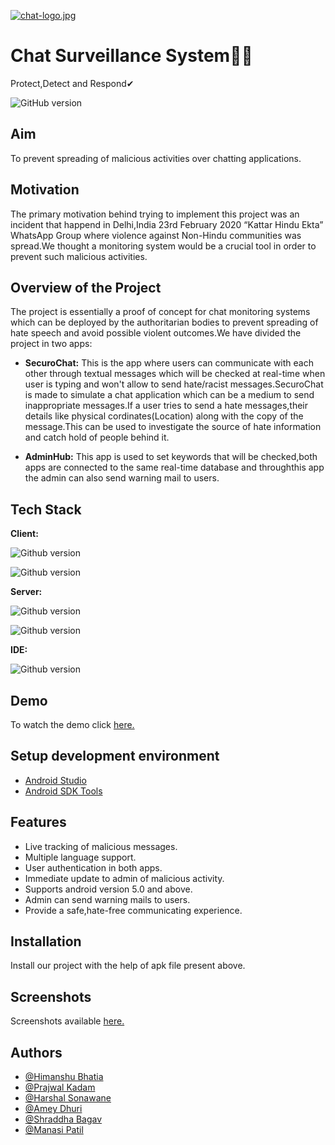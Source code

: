 
[![chat-logo.jpg](https://i.postimg.cc/tC6WCkMH/chat-logo.jpg)](https://postimg.cc/dLqL52FW)
# Chat Surveillance System👨‍💻

Protect,Detect and Respond✔

![GitHub version](https://img.shields.io/badge/Android-3DDC84?style=for-the-badge&logo=android&logoColor=white)


## Aim
To prevent spreading of malicious activities over chatting applications.
## Motivation
The primary motivation behind trying to implement this project was an incident that happend in Delhi,India 23rd February 2020
“Kattar Hindu Ekta” WhatsApp Group where violence against Non-Hindu communities was spread.We thought a monitoring system would be a crucial tool in order to prevent such malicious activities.

## Overview of the Project
The project is essentially a proof of concept for chat monitoring systems which can be deployed by the authoritarian bodies to prevent spreading of hate speech and avoid possible violent outcomes.We have divided the project in two apps:
- **SecuroChat:** This is the app where users can communicate with each other through textual messages which will be checked at real-time when user is typing and won't allow to send hate/racist messages.SecuroChat is made to simulate a chat application which can be a medium to send inappropriate messages.If a user tries to send a hate messages,their details like physical cordinates(Location) along with the copy of the message.This can be used to investigate the source of hate information and catch hold of people behind it.

- **AdminHub:** This app is used to set keywords that will be checked,both apps are connected to the same real-time database and throughthis app the admin can also send warning mail to users.








## Tech Stack

**Client:** 

![Github version](https://img.shields.io/badge/Java%20-11-yellow)

![Github version](https://img.shields.io/badge/XML-1.0-red)


**Server:** 

![Github version](https://img.shields.io/badge/Firebase-4.3.13-brightgreen)

![Github version](https://img.shields.io/badge/PHP-7.4-blue)

**IDE:**

![Github version](https://img.shields.io/badge/Android_Studio-3DDC84?style=for-the-badge&logo=android-studio&logoColor=white)




## Demo

To watch the demo click [here.](https://youtu.be/UiYyD6E2aQ4)


## Setup development environment
- [Android Studio](https://developer.android.com/studio)
- [Android SDK Tools](https://developer.android.com/studio/releases/platform-tools)

## Features

- Live tracking of malicious messages.
- Multiple language support.
- User authentication in both apps.
- Immediate update to admin of malicious activity.
- Supports android version 5.0 and above.
- Admin can send warning mails to users.
- Provide a safe,hate-free communicating experience.


## Installation

Install our project with the help of apk file present above.


    
## Screenshots

Screenshots available [here.](https://drive.google.com/drive/folders/1xgbOg6CjawEmcc-dGiML0SKuK9Ai3GTy?usp=sharing)



## Authors

- [@Himanshu Bhatia](https://github.com/himanshubhatia2910)
- [@Prajwal Kadam](https://github.com/prajwalkadam)
- [@Harshal Sonawane](https://github.com/HarshallSonawane)
- [@Amey Dhuri](https://github.com/sayuriyuto)
- [@Shraddha Bagav](https://github.com/shraddha2403)
- [@Manasi Patil](https://github.com/ManasiPatil2117)

